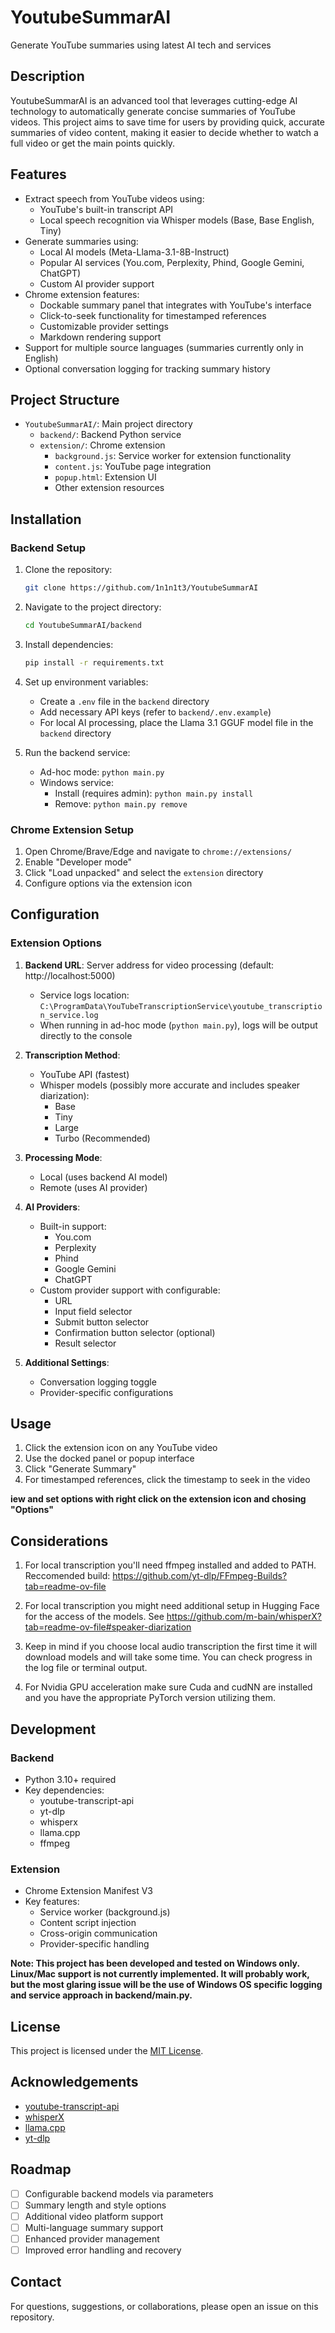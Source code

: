 # YoutubeSummarAI

Generate YouTube summaries using latest AI tech and services

## Description

YoutubeSummarAI is an advanced tool that leverages cutting-edge AI technology to automatically generate concise summaries of YouTube videos. This project aims to save time for users by providing quick, accurate summaries of video content, making it easier to decide whether to watch a full video or get the main points quickly.

## Features

- Extract speech from YouTube videos using:
  - YouTube's built-in transcript API
  - Local speech recognition via Whisper models (Base, Base English, Tiny)
- Generate summaries using:
  - Local AI models (Meta-Llama-3.1-8B-Instruct)
  - Popular AI services (You.com, Perplexity, Phind, Google Gemini, ChatGPT)
  - Custom AI provider support
- Chrome extension features:
  - Dockable summary panel that integrates with YouTube's interface
  - Click-to-seek functionality for timestamped references
  - Customizable provider settings
  - Markdown rendering support
- Support for multiple source languages (summaries currently only in English)
- Optional conversation logging for tracking summary history

## Project Structure

- `YoutubeSummarAI/`: Main project directory
  - `backend/`: Backend Python service
  - `extension/`: Chrome extension
    - `background.js`: Service worker for extension functionality
    - `content.js`: YouTube page integration
    - `popup.html`: Extension UI
    - Other extension resources

## Installation

### Backend Setup

1. Clone the repository:
   ```bash
   git clone https://github.com/1n1n1t3/YoutubeSummarAI
   ```
2. Navigate to the project directory:
   ```bash
   cd YoutubeSummarAI/backend
   ```
3. Install dependencies:
   ```bash
   pip install -r requirements.txt
   ```
4. Set up environment variables:
   - Create a `.env` file in the `backend` directory
   - Add necessary API keys (refer to `backend/.env.example`)
   - For local AI processing, place the Llama 3.1 GGUF model file in the `backend` directory

5. Run the backend service:
   - Ad-hoc mode: `python main.py`
   - Windows service:
     - Install (requires admin): `python main.py install`
     - Remove: `python main.py remove`

### Chrome Extension Setup

1. Open Chrome/Brave/Edge and navigate to `chrome://extensions/`
2. Enable "Developer mode"
3. Click "Load unpacked" and select the `extension` directory
4. Configure options via the extension icon

## Configuration

### Extension Options

1. **Backend URL**: Server address for video processing (default: http://localhost:5000)
   - Service logs location: `C:\ProgramData\YouTubeTranscriptionService\youtube_transcription_service.log`
   - When running in ad-hoc mode (`python main.py`), logs will be output directly to the console

2. **Transcription Method**:
   - YouTube API (fastest)
   - Whisper models (possibly more accurate and includes speaker diarization):
     - Base
     - Tiny
     - Large
     - Turbo (Recommended)

3. **Processing Mode**:
   - Local (uses backend AI model)
   - Remote (uses AI provider)

4. **AI Providers**:
   - Built-in support:
     - You.com
     - Perplexity
     - Phind
     - Google Gemini
     - ChatGPT
   - Custom provider support with configurable:
     - URL
     - Input field selector
     - Submit button selector
     - Confirmation button selector (optional)
     - Result selector

5. **Additional Settings**:
   - Conversation logging toggle
   - Provider-specific configurations

## Usage

1. Click the extension icon on any YouTube video
2. Use the docked panel or popup interface
3. Click "Generate Summary" 
4. For timestamped references, click the timestamp to seek in the video

**iew and set options with right click on the extension icon and chosing "Options"**

## Considerations

1. For local transcription you'll need ffmpeg installed and added to PATH. Reccomended build: https://github.com/yt-dlp/FFmpeg-Builds?tab=readme-ov-file

2. For local transcription you might need additional setup in Hugging Face for the access of the models. See https://github.com/m-bain/whisperX?tab=readme-ov-file#speaker-diarization

3. Keep in mind if you choose local audio transcription the first time it will download models and will take some time. You can check progress in the log file or terminal output.

4. For Nvidia GPU acceleration make sure Cuda and cudNN are installed and you have the appropriate PyTorch version utilizing them.

## Development

### Backend
- Python 3.10+ required
- Key dependencies:
  - youtube-transcript-api
  - yt-dlp
  - whisperx
  - llama.cpp
  - ffmpeg

### Extension
- Chrome Extension Manifest V3
- Key features:
  - Service worker (background.js)
  - Content script injection
  - Cross-origin communication
  - Provider-specific handling

**Note: This project has been developed and tested on Windows only. Linux/Mac support is not currently implemented. It will probably work, but the most glaring issue will be the use of Windows OS specific logging and service approach in backend/main.py.**

## License

This project is licensed under the [MIT License](LICENSE).

## Acknowledgements
- [youtube-transcript-api](https://github.com/jdepoix/youtube-transcript-api)
- [whisperX](https://github.com/m-bain/whisperX)
- [llama.cpp](https://github.com/ggerganov/llama.cpp)
- [yt-dlp](https://github.com/yt-dlp/yt-dlp)

## Roadmap

- [ ] Configurable backend models via parameters
- [ ] Summary length and style options
- [ ] Additional video platform support
- [ ] Multi-language summary support
- [ ] Enhanced provider management
- [ ] Improved error handling and recovery

## Contact

For questions, suggestions, or collaborations, please open an issue on this repository.

